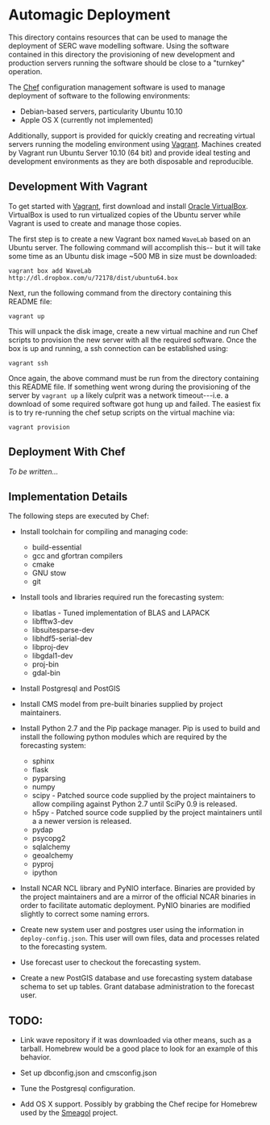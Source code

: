 Automagic Deployment
====================

This directory contains resources that can be used to manage the deployment of
SERC wave modelling software.  Using the software contained in this directory
the provisioning of new development and production servers running the software
should be close to a "turnkey" operation.

The [Chef][chef] configuration management software is used to manage deployment
of software to the following environments:

- Debian-based servers, particularity Ubuntu 10.10
- Apple OS X (currently not implemented)

Additionally, support is provided for quickly creating and recreating virtual
servers running the modeling environment using [Vagrant][vagrant].  Machines
created by Vagrant run Ubuntu Server 10.10 (64 bit) and provide ideal testing
and development environments as they are both disposable and reproducible.


Development With Vagrant
------------------------

To get started with [Vagrant][vagrant], first download and install [Oracle
VirtualBox][vbox].  VirtualBox is used to run virtualized copies of the Ubuntu
server while Vagrant is used to create and manage those copies.

The first step is to create a new Vagrant box named `WaveLab` based on an Ubuntu
server.  The following command will accomplish this-- but it will take some time
as an Ubuntu disk image ~500 MB in size must be downloaded:

    vagrant box add WaveLab http://dl.dropbox.com/u/72178/dist/ubuntu64.box

Next, run the following command from the directory containing this README file:

    vagrant up

This will unpack the disk image, create a new virtual machine and run Chef
scripts to provision the new server with all the required software.  Once the
box is up and running, a ssh connection can be established using:

    vagrant ssh

Once again, the above command must be run from the directory containing this
README file.  If something went wrong during the provisioning of the server by
`vagrant up` a likely culprit was a network timeout---i.e. a download of some
required software got hung up and failed.  The easiest fix is to try re-running
the chef setup scripts on the virtual machine via:

    vagrant provision


Deployment With Chef
--------------------

*To be written...*


Implementation Details
----------------------

The following steps are executed by Chef:

  - Install toolchain for compiling and managing code:

    * build-essential 
    * gcc and gfortran compilers
    * cmake
    * GNU stow
    * git 

  - Install tools and libraries required run the forecasting system:

    * libatlas - Tuned implementation of BLAS and LAPACK
    * libfftw3-dev
    * libsuitesparse-dev
    * libhdf5-serial-dev
    * libproj-dev
    * libgdal1-dev
    * proj-bin
    * gdal-bin 

  - Install Postgresql and PostGIS

  - Install CMS model from pre-built binaries supplied by project maintainers.

  - Install Python 2.7 and the Pip package manager.  Pip is used to build and
    install the following python modules which are required by the forecasting
    system:

    * sphinx
    * flask
    * pyparsing
    * numpy
    * scipy - Patched source code supplied by the project maintainers to allow
      compiling against Python 2.7 until SciPy 0.9 is released.
    * h5py -  Patched source code supplied by the project maintainers until a
      a newer version is released.
    * pydap
    * psycopg2
    * sqlalchemy
    * geoalchemy
    * pyproj
    * ipython

  - Install NCAR NCL library and PyNIO interface.  Binaries are provided by
    the project maintainers and are a mirror of the official NCAR binaries in
    order to facilitate automatic deployment.  PyNIO binaries are modified
    slightly to correct some naming errors.

  - Create new system user and postgres user using the information in
    `deploy-config.json`.  This user will own files, data and processes related
    to the forecasting system.

  - Use forecast user to checkout the forecasting system.

  - Create a new PostGIS database and use forecasting system database schema to
    set up tables.  Grant database administration to the forecast user.


## TODO:

- Link wave repository if it was downloaded via other means, such as a tarball.
  Homebrew would be a good place to look for an example of this behavior.
- Set up dbconfig.json and cmsconfig.json
- Tune the Postgresql configuration.
- Add OS X support.  Possibly by grabbing the Chef recipe for Homebrew used by
  the [Smeagol][smeagol] project.


  [chef]: http://opscode.com/chef
  [vagrant]: http://vagrantup.com
  [vbox]: http://www.virtualbox.org
  [smeagol]: https://github.com/atmos/smeagol
